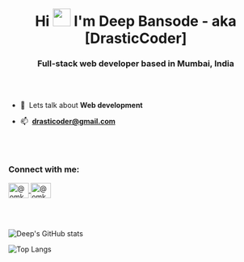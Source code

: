
<h1 align="center">
  Hi 
  <img src="https://user-images.githubusercontent.com/72618584/136240367-bbd513b9-ca0a-4fba-985e-8aec33b26f2e.gif" width ="35" alt "#"> I'm Deep Bansode - aka [DrasticCoder]
</h1>

<h3 align="center">
  Full-stack web developer based in  Mumbai, India
</h3>

\
&nbsp;

- 💬&nbsp; Lets talk about **Web development**

- 📫&nbsp; **drasticoder@gmail.com**

\
&nbsp;


<h3 align="left">
  Connect with me:
</h3>

<p align="left">
  <a href="https://twitter.com/DrasticCoder" target="_blank">
    <img align="center" src="https://raw.githubusercontent.com/rahuldkjain/github-profile-readme-generator/master/src/images/icons/Social/twitter.svg" alt="@omkarphansopkar" height="30" width="40" />
  </a>
  <a href="https://www.linkedin.com/in/deep-bansode-467085212/" target="_blank">
    <img align="center" src="https://raw.githubusercontent.com/rahuldkjain/github-profile-readme-generator/master/src/images/icons/Social/linked-in-alt.svg" alt="@omkarphansopkar" height="30" width="40" />
  </a>
</p>

\
&nbsp;


![Deep's GitHub stats](https://github-readme-stats.vercel.app/api?username=drasticCoder&show_icons=true&theme=merko&hide_title=true&include_all_commits=true&hide=stars,issues)


![Top Langs](https://github-readme-stats.vercel.app/api/top-langs/?username=drasticcoder&layout=compact&theme=merko)
